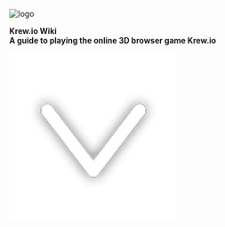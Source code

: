 ![logo](assets/img/logo.png)

<b class="coverpage-title">Krew.io Wiki</b>
<br>
<b class="coverpage-title subtitle">A guide to playing the online 3D browser game Krew.io</b>

![scroll-down](assets/img/scroll-down-arrow.png)